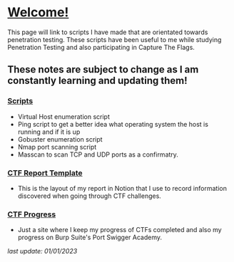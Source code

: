 # **[Welcome!](https://h1dz.github.io/h1dz/)**
 

This page will link to scripts I have made that are orientated towards penetration testing. These scripts have been useful to me while studying Penetration Testing and also participating in Capture The Flags.

## These notes are subject to change as I am constantly learning and updating them!              

### [Scripts](https://github.com/h1dz/h1dz/tree/Scripts) 
- Virtual Host enumeration script 
- Ping script to get a better idea what operating system the host is running and if it is up
- Gobuster enumeration script  
- Nmap port scanning script 
- Masscan to scan TCP and UDP ports as a confirmatry.    
     
### [CTF Report Template](https://h1dz.notion.site/Lab-Report-545292e58942465488b13c3db91399b0)   
- This is the layout of my report in Notion that I use to record information discovered when going through CTF challenges.     
    
### [CTF Progress](https://h1dz.gitbook.io/ctf/)    
- Just a site where I keep my progress of CTFs completed and also my progress on Burp Suite's Port Swigger Academy.    
    
     
     
_last update: 01/01/2023_
